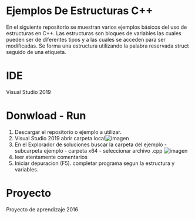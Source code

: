 # Ejemplos De Estructuras C++
En el siguiente repositorio se muestran varios ejemplos básicos del uso de estructuras en C++.
Las estructuras son bloques de variables las cuales pueden ser de diferentes tipos y a las cuales se acceden para ser modificadas.
Se forma una estructura utilizando la palabra reservada struct seguido de una etiqueta.
# IDE
Visual Studio 2019
# Donwload - Run
1. Descargar el repositorio o ejemplo a utilizar.
2. Visual Studio 2019 abrir carpeta local![imagen](https://user-images.githubusercontent.com/62624253/123455828-c8336c00-d5a7-11eb-93d3-78898c74ad14.png)
3. En el Explorador de soluciones buscar la carpeta del ejemplo - subcarpeta ejemplo - carpeta x64 - seleccionar archivo .cpp ![imagen](https://user-images.githubusercontent.com/62624253/123456131-1fd1d780-d5a8-11eb-90b7-7befebbb1408.png)
5. leer atentamente comentarios
6. Iniciar depuracion (F5). completar programa segun la estructura y variables.
# Proyecto
Proyecto de aprendizaje 2016
